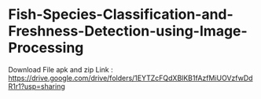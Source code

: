 # Fish-Species-Classification-and-Freshness-Detection-using-Image-Processing
Download File apk and zip
Link : https://drive.google.com/drive/folders/1EYTZcFQdXBlKB1fAzfMiUOVzfwDdR1r1?usp=sharing
